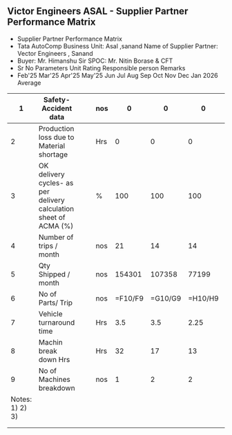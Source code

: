 ##  Victor Engineers ASAL - Supplier Partner Performance Matrix

- Supplier Partner Performance Matrix
- Tata AutoComp Business Unit: Asal ,sanand Name of Supplier Partner: Vector Engineers , Sanand
- Buyer: Mr. Himanshu Sir SPOC: Mr.  Nitin Borase & CFT
- Sr No Parameters Unit Rating Responsible person Remarks
- Feb'25 Mar'25 Apr'25 May'25 Jun Jul Aug Sep Oct Nov Dec Jan 2026 Average

| 1 | Safety- Accident data |  |  | nos | 0 | 0 | 0 | 0 | 0 |  |  |  |  |  |  |  | =AVERAGE(F6:Q6) | Baldev |  |
| --- | --- | --- | --- | --- | --- | --- | --- | --- | --- | --- | --- | --- | --- | --- | --- | --- | --- | --- | --- |
| 2 | Production loss due to Material shortage |  |  | Hrs | 0 | 0 | 0 | 0 | 0 |  |  |  |  |  |  |  | =AVERAGE(F7:Q7) | Nitin |  |
| 3 | OK delivery cycles- as per delivery calculation sheet of ACMA (%) |  |  | % | 100 | 100 | 100 | 100 | 100 |  |  |  |  |  |  |  | =AVERAGE(F8:Q8) | Baldev / Govind / Raushan |  |
| 4 | Number of trips / month |  |  | nos | 21 | 14 | 14 | 11 | 13 |  |  |  |  |  |  |  | =AVERAGE(F9:Q9) | Baldev |  |
| 5 | Qty Shipped / month |  |  | nos | 154301 | 107358 | 77199 | 89059 | 64693 |  |  |  |  |  |  |  | =AVERAGE(F10:Q10) | Baldev |  |
| 6 | No of Parts/ Trip |  |  | nos | =F10/F9 | =G10/G9 | =H10/H9 | =I10/I9 | =J10/J9 | =K10/K9 | =L10/L9 | =M10/M9 | =N10/N9 | =O10/O9 | =P10/P9 | =Q10/Q9 | =AVERAGE(F11:Q11) | Baldev |  |
| 7 | Vehicle turnaround time |  |  | Hrs | 3.5 | 3.5 | 2.25 | 2.5 | 3 |  |  |  |  |  |  |  | =AVERAGE(F12:Q12) | Baldev |  |
| 8 | Machin break down Hrs |  |  | Hrs | 32 | 17 | 13 | 7 | 3 |  |  |  |  |  |  |  | =AVERAGE(F13:Q13) | Sushil |  |
| 9 | No of Machines breakdown |  |  | nos | 1 | 2 | 2 | 3 | 2 |  |  |  |  |  |  |  | =AVERAGE(F14:Q14) | Sushil |  |
| Notes:  1)   2) 3) |  |  |  |  |  |  |  |  |  |  |  |  |  |  |  |  |  |  |  |
|  |  |  |  |  |  |  |  |  |  |  |  |  |  |  |  |  |  |  |  |
|  |  |  |  |  |  |  |  |  |  |  |  |  |  |  |  |  |  |  |  |

